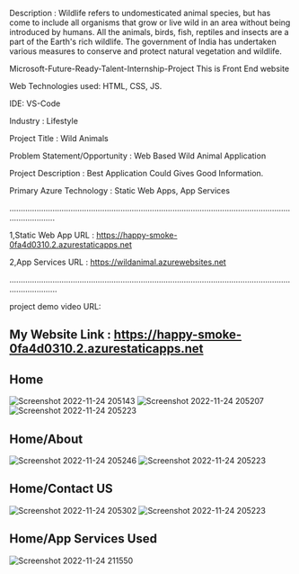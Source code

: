 Description : Wildlife refers to undomesticated animal species, but has come to include all organisms that grow or live wild in an area without being introduced by humans.
All the animals, birds, fish, reptiles and insects are a part of the Earth's rich wildlife. The government of India has undertaken various measures to conserve and protect natural vegetation and wildlife.

Microsoft-Future-Ready-Talent-Internship-Project This is Front End website

Web Technologies used: HTML, CSS, JS.

IDE: VS-Code

Industry : Lifestyle

Project Title : Wild Animals

Problem Statement/Opportunity : Web Based Wild Animal Application

Project Description : Best Application Could Gives Good Information.

Primary Azure Technology : Static Web Apps, App Services

................................................................................................................................................

1,Static Web App URL : https://happy-smoke-0fa4d0310.2.azurestaticapps.net

2,App Services URL : https://wildanimal.azurewebsites.net


.................................................................................................................................................


project demo video URL: 



## My Website Link : https://happy-smoke-0fa4d0310.2.azurestaticapps.net

## Home
![Screenshot 2022-11-24 205143](https://user-images.githubusercontent.com/116721007/203822976-661637f4-7da5-43ea-986c-0b7d1f700d39.jpg)
![Screenshot 2022-11-24 205207](https://user-images.githubusercontent.com/116721007/203822988-1d5c1abe-37b1-4e7d-9920-a06601d470dd.jpg)
![Screenshot 2022-11-24 205223](https://user-images.githubusercontent.com/116721007/203822992-1d1bf56a-6d9d-42e2-8ba0-ba87d5095ce2.jpg)

## Home/About
![Screenshot 2022-11-24 205246](https://user-images.githubusercontent.com/116721007/203823067-077b0b6c-bf1c-4a7c-ac06-87d432e645ed.jpg)
![Screenshot 2022-11-24 205223](https://user-images.githubusercontent.com/116721007/203823055-cb2d669d-5ddd-4e4d-aa31-123ecd55dbf8.jpg)

## Home/Contact US
![Screenshot 2022-11-24 205302](https://user-images.githubusercontent.com/116721007/203823148-ef2bd96b-8e55-492e-92d7-6a19cbb3b3ad.jpg)
![Screenshot 2022-11-24 205223](https://user-images.githubusercontent.com/116721007/203823154-61eabadb-daea-4ea3-b68e-5ede0ffc58f4.jpg)

## Home/App Services Used
![Screenshot 2022-11-24 211550](https://user-images.githubusercontent.com/116721007/203823549-25468cd3-1f13-4d52-ab6e-9238e8f8d90a.jpg)
